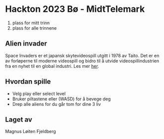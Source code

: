 # Hackton 2023 Bø - MidtTelemark
1. plass for mitt trinn
2. plass for alle trinnene 
## Alien invader
Space Invaders er et japansk skytevideospill utgitt i 1978 av Taito. Det er en av forløperne til moderne videospill og bidro til å utvide videospillindustrien fra en nyhet til en global industri. Les mer [her](https://en.wikipedia.org/wiki/List_of_Space_Invaders_video_games).
## Hvordan spille
- Velg play eller select level
- Bruker piltastene eller (WASD) for å bevege deg
- Drep alle aliens for du går tom for dine 3 liv

## Laget av
Magnus Løiten Fjeldberg
